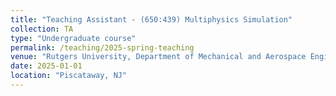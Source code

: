 ```yaml
---
title: "Teaching Assistant - (650:439) Multiphysics Simulation"
collection: TA
type: "Undergraduate course"
permalink: /teaching/2025-spring-teaching
venue: "Rutgers University, Department of Mechanical and Aerospace Engineering"
date: 2025-01-01
location: "Piscataway, NJ"
---
```


